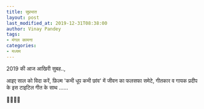 ```yaml
---
title: सुप्रभात
layout: post
last_modified_at: 2019-12-31T08:38:00
author: Vinay Pandey
tags:
- मंगल कामना
categories:
- मध्यम
---
```

2019 की आज आखिरी सुबह..,

आइए साल को विदा करें, फ़िल्म 'कभी धूप कभी छांव' में जीवन का फलसफा समेटे, गीतकार व गायक प्रदीप के इस टाइटिल गीत के साथ ...... 

🙏🌷🌷🙏


